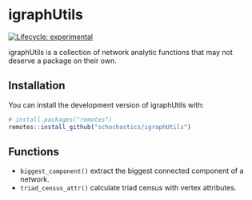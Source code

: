 
<!-- README.md is generated from README.Rmd. Please edit that file -->

# igraphUtils

<!-- badges: start -->

[![Lifecycle:
experimental](https://img.shields.io/badge/lifecycle-experimental-orange.svg)](https://www.tidyverse.org/lifecycle/#experimental)
<!-- badges: end -->

igraphUtils is a collection of network analytic functions that may not
deserve a package on their own.

## Installation

You can install the development version of igraphUtils with:

``` r
# install.packages("remotes")
remotes::install_github("schochastics/igraphUtils")
```

## Functions

  - `biggest_component()` extract the biggest connected component of a
    network.
  - `triad_census_attr()` calculate triad census with vertex attributes.
